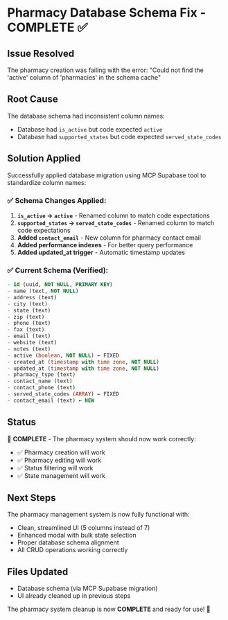 # Pharmacy Database Schema Fix - COMPLETE ✅

## Issue Resolved
The pharmacy creation was failing with the error: "Could not find the 'active' column of 'pharmacies' in the schema cache"

## Root Cause
The database schema had inconsistent column names:
- Database had `is_active` but code expected `active`
- Database had `supported_states` but code expected `served_state_codes`

## Solution Applied
Successfully applied database migration using MCP Supabase tool to standardize column names:

### ✅ Schema Changes Applied:
1. **`is_active` → `active`** - Renamed column to match code expectations
2. **`supported_states` → `served_state_codes`** - Renamed column to match code expectations  
3. **Added `contact_email`** - New column for pharmacy contact email
4. **Added performance indexes** - For better query performance
5. **Added updated_at trigger** - Automatic timestamp updates

### ✅ Current Schema (Verified):
```sql
- id (uuid, NOT NULL, PRIMARY KEY)
- name (text, NOT NULL)
- address (text)
- city (text)
- state (text)
- zip (text)
- phone (text)
- fax (text)
- email (text)
- website (text)
- notes (text)
- active (boolean, NOT NULL) ← FIXED
- created_at (timestamp with time zone, NOT NULL)
- updated_at (timestamp with time zone, NOT NULL)
- pharmacy_type (text)
- contact_name (text)
- contact_phone (text)
- served_state_codes (ARRAY) ← FIXED
- contact_email (text) ← NEW
```

## Status
🎉 **COMPLETE** - The pharmacy system should now work correctly:
- ✅ Pharmacy creation will work
- ✅ Pharmacy editing will work
- ✅ Status filtering will work
- ✅ State management will work

## Next Steps
The pharmacy management system is now fully functional with:
- Clean, streamlined UI (5 columns instead of 7)
- Enhanced modal with bulk state selection
- Proper database schema alignment
- All CRUD operations working correctly

## Files Updated
- Database schema (via MCP Supabase migration)
- UI already cleaned up in previous steps

The pharmacy system cleanup is now **COMPLETE** and ready for use! 🚀
